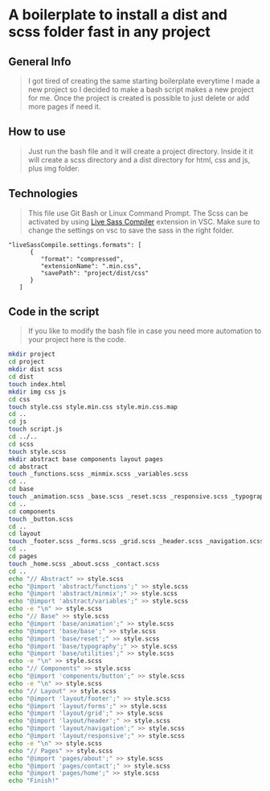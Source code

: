 # A boilerplate to install a dist and scss folder fast in any project #

## General Info ##

> I got tired of creating the same starting boilerplate everytime I made a new project so I decided to make a bash script makes a new project for me. Once the project is created is possible to just delete or add more pages if need it.

## How to use ##

> Just run the bash file and it will create a project directory. Inside it it will create a scss directory and a dist directory for html, css and js, plus img folder. 

## Technologies ##

>This file use Git Bash or Linux Command Prompt. The Scss can be activated by using [Live Sass Compiler](https://github.com/ritwickdey/vscode-live-sass-compiler) extension in VSC.
Make sure to change the settings on vsc to save the sass in the right folder.
```
"liveSassCompile.settings.formats": [
      {
         "format": "compressed",
         "extensionName": ".min.css",
         "savePath": "project/dist/css"
      }
   ]
```

## Code in the script ##
> If you like to modify the bash file in case you need more automation to your project here is the code.

```bash
mkdir project
cd project
mkdir dist scss
cd dist
touch index.html
mkdir img css js
cd css
touch style.css style.min.css style.min.css.map
cd ..
cd js
touch script.js
cd ../..
cd scss
touch style.scss
mkdir abstract base components layout pages
cd abstract
touch _functions.scss _minmix.scss _variables.scss
cd ..
cd base
touch _animation.scss _base.scss _reset.scss _responsive.scss _typography.scss _utilities.scss
cd ..
cd components
touch _button.scss
cd ..
cd layout
touch _footer.scss _forms.scss _grid.scss _header.scss _navigation.scss 
cd ..
cd pages
touch _home.scss _about.scss _contact.scss
cd ..
echo "// Abstract" >> style.scss
echo "@import 'abstract/functions';" >> style.scss
echo "@import 'abstract/minmix';" >> style.scss
echo "@import 'abstract/variables';" >> style.scss
echo -e "\n" >> style.scss
echo "// Base" >> style.scss
echo "@import 'base/animation';" >> style.scss
echo "@import 'base/base';" >> style.scss
echo "@import 'base/reset';" >> style.scss
echo "@import 'base/typography';" >> style.scss
echo "@import 'base/utilities';" >> style.scss
echo -e "\n" >> style.scss
echo "// Components" >> style.scss
echo "@import 'components/button';" >> style.scss
echo -e "\n" >> style.scss
echo "// Layout" >> style.scss
echo "@import 'layout/footer';" >> style.scss
echo "@import 'layout/forms';" >> style.scss
echo "@import 'layout/grid';" >> style.scss
echo "@import 'layout/header';" >> style.scss
echo "@import 'layout/navigation';" >> style.scss
echo "@import 'layout/responsive';" >> style.scss
echo -e "\n" >> style.scss
echo "// Pages" >> style.scss
echo "@import 'pages/about';" >> style.scss
echo "@import 'pages/contact';" >> style.scss
echo "@import 'pages/home';" >> style.scss
echo "Finish!"
```
